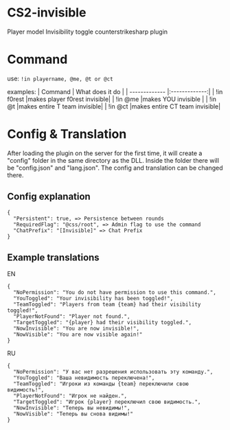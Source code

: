 # CS2-invisible
Player model Invisibility toggle counterstrikesharp plugin

# Command
use: `!in playername, @me, @t or @ct`

examples:
| Command  | What does it do |
| ------------- |:-------------:|
| !in f0rest      |makes player f0rest invisible|
| !in @me      |makes YOU invisible     |
| !in @t      |makes entire T team invisible|
| !in @ct      |makes entire CT team invisible|

# Config & Translation
After loading the plugin on the server for the first time, it will create a "config" folder in the same directory as the DLL.
Inside the folder there will be "config.json" and "lang.json". The config and translation can be changed there.

## Config explanation

```
{
  "Persistent": true, => Persistence between rounds
  "RequiredFlag": "@css/root", => Admin flag to use the command
  "ChatPrefix": "[Invisible]" => Chat Prefix
}
```

## Example translations
EN
```
{
  "NoPermission": "You do not have permission to use this command.",
  "YouToggled": "Your invisibility has been toggled!",
  "TeamToggled": "Players from team {team} had their visibility toggled!",
  "PlayerNotFound": "Player not found.",
  "TargetToggled": "{player} had their visibility toggled.",
  "NowInvisible": "You are now invisible!",
  "NowVisible": "You are now visible again!"
}
```
RU
```
{
  "NoPermission": "У вас нет разрешения использовать эту команду.",
  "YouToggled": "Ваша невидимость переключена!",
  "TeamToggled": "Игроки из команды {team} переключили свою видимость!",
  "PlayerNotFound": "Игрок не найден.",
  "TargetToggled": "Игрок {player} переключил свою видимость.",
  "NowInvisible": "Теперь вы невидимы!",
  "NowVisible": "Теперь вы снова видимы!"
}
```
